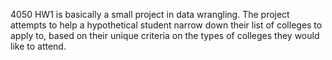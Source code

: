 4050 HW1 is basically a small project in data wrangling. The project attempts to help a hypothetical student narrow down their list of colleges to apply to, based on their unique criteria on the types of colleges they would like to attend.
